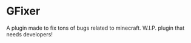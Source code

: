 # GFixer
A plugin made to fix tons of bugs related to minecraft. W.I.P. plugin that needs developers!
